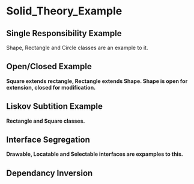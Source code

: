# Solid_Theory_Example
## Single Responsibility Example
Shape, Rectangle and Circle classes are an example to it.
## Open/Closed Example
**Square extends rectangle, Rectangle extends Shape. Shape is open for extension, closed for modification.**
## Liskov Subtition Example
**Rectangle and Square classes.**
## Interface Segregation
**Drawable, Locatable and Selectable interfaces are expamples to this.**
## Dependancy Inversion
